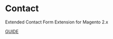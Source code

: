 # Contact

Extended Contact Form Extension for Magento 2.x

[GUIDE](https://github.com/SlavaYurthev/Contact-M2/wiki)